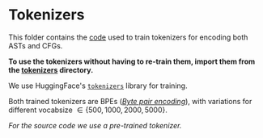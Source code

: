 # Tokenizers
This folder contains the [code](./train_tokenizers.py) used to train tokenizers for encoding both ASTs and CFGs.

**To use the tokenizers without having to re-train them, import them from the [tokenizers](./tokenizers/) directory.**

We use HuggingFace's [`tokenizers`](https://github.com/huggingface/tokenizers) library for training.

Both trained tokenizers are BPEs ([*Byte pair encoding*](https://en.wikipedia.org/wiki/Byte_pair_encoding)), with variations for different vocabsize $\in \{500, 1000, 2000, 5000\}$.

*For the source code we use a pre-trained tokenizer.*
